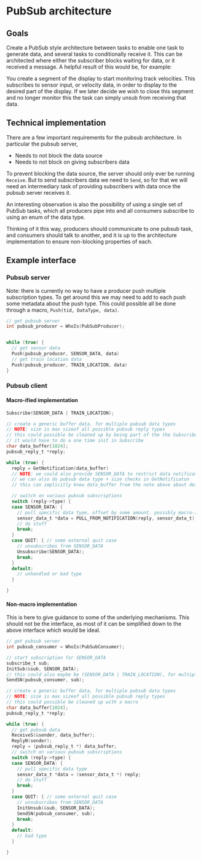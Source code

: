 # PubSub architecture

## Goals
Create a PubSub style architecture between tasks to enable one task to generate data, and several tasks to conditionally receive it. This can be architected where either the subscriber blocks waiting for data, or it received a message. A helpful result of this would be, for example:

You create a segment of the display to start monitoring track velocities. This subscribes to sensor input, or velocity data, in order to display to the desired part of the display. If we later decide we wish to close this segment and no longer monitor this the task can simply unsub from receiving that data.

## Technical implementation
There are a few important requirements for the pubsub architecture. In particular the pubsub server,
- Needs to not block the data source
- Needs to not block on giving subscribers data

To prevent blocking the data source, the server should only ever be running `Receive`. But to send subscribers data we need to `Send`, so for that we will need an intermediary task of providing subscribers with data once the pubsub server receives it.

An interesting observation is also the possibility of using a single set of PubSub tasks, which all producers pipe into and all consumers subscribe to using an enum of the data type.

Thinking of it this way, producers should communicate to one pubsub task, and consumers should talk to another, and it is up to the architecture implementation to ensure non-blocking properties of each.

## Example interface

### Pubsub server
Note: there is currently no way to have a producer push multiple subscription types. To get around this we may need to add to each push some metadata about the push type. This could possible all be done through a macro, `Push(tid, DataType, data)`.

```c
// get pubsub server
int pubsub_producer = WhoIs(PubSubProducer);


while (true) {
  // get sensor data
  Push(pubsub_producer, SENSOR_DATA, data)
  // get train location data
  Push(pubsub_producer, TRAIN_LOCATION, data)
}
```


### Pubsub client

#### Macro-ified implementation
```c
Subscribe(SENSOR_DATA | TRAIN_LOCATION);

// create a generic buffer data, for multiple pubsub data types
// NOTE: size is max sizeof all possible pubsub reply types
// this could possible be cleaned up by being part of the the Subscribe macro which auto-magically figures out the max size
// it would have to do a one time init in Subscribe
char data_buffer[1024];
pubsub_reply_t *reply;

while (true) {
  reply = GetNotification(data_buffer)
  // NOTE: we could also provide SENSOR_DATA to restrict data notifications or outright remove subscribing
  // we can also do pubsub data type + size checks in GetNotificaton
  // this can implicitly know data_buffer from the note above about defining it in the Subscribe macro.

  // switch on various pubsub subscriptions
  switch (reply->type) {
  case SENSOR_DATA: {
    // pull specific data type, offset by some amount. possibly macro-ify this
    sensor_data_t *data = PULL_FROM_NOTIFICATION(reply, sensor_data_t);
    // do stuff
    break;
  }
  case QUIT: { // some external quit case
    // unsubscribes from SENSOR_DATA
    Unsubscribe(SENSOR_DATA);
    break;
  }
  default:
    // unhandled or bad type
  }

}
```

#### Non-macro implementation
This is here to give guidance to some of the underlying mechanisms. This should not be the interface, as most of it can be simplified down to the above interface which would be ideal.
```c
// get pubsub server
int pubsub_consumer = WhoIs(PubSubConsumer);

// start subscription for SENSOR_DATA
subscribe_t sub;
InitSub(&sub, SENSOR_DATA);
// this could also maybe be (SENSOR_DATA | TRAIN_LOCATION), for multiple simultaneous subscriptions
SendSN(pubsub_consumer, sub);

// create a generic buffer data, for multiple pubsub data types
// NOTE: size is max sizeof all possible pubsub reply types
// this could possible be cleaned up with a macro
char data_buffer[1024];
pubsub_reply_t *reply;

while (true) {
  // get pubsub data
  ReceiveS(&sender, data_buffer);
  ReplyN(sender);
  reply = (pubsub_reply_t *) data_buffer;
  // switch on various pubsub subscriptions
  switch (reply->type) {
  case SENSOR_DATA: {
    // pull specific data type
    sensor_data_t *data = (sensor_data_t *) reply;
    // do stuff
    break;
  }
  case QUIT: { // some external quit case
    // unsubscribes from SENSOR_DATA
    InitUnsub(&sub, SENSOR_DATA);
    SendSN(pubsub_consumer, sub);
    break;
  }
  default:
    // bad type
  }

}
```
